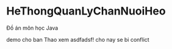 # HeThongQuanLyChanNuoiHeo
Đồ án môn học Java

demo cho ban Thao xem asdfadsf!
cho nay se bi conflict 